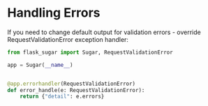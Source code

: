 # Handling Errors

If you need to change default output for validation errors - override RequestValidationError exception handler:

```python
from flask_sugar import Sugar, RequestValidationError

app = Sugar(__name__)


@app.errorhandler(RequestValidationError)
def error_handle(e: RequestValidationError):
    return {"detail": e.errors}
```